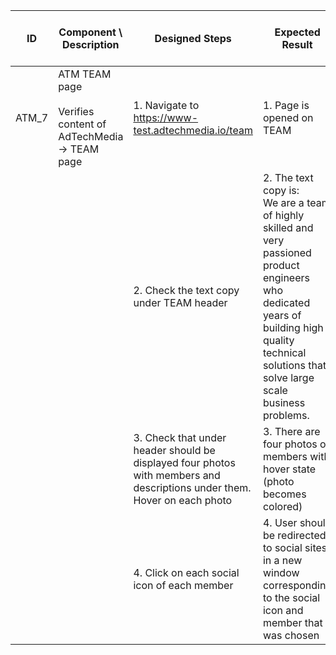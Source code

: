 | ID | Component \ <br> Description  | Designed Steps       |Expected Result     |	Created By \ <br> Last Updated |
| -- | -- | -- | -- | -- |
| ATM_7 | ATM TEAM page <br> <br>  Verifies content of AdTechMedia -> TEAM page | 1. Navigate to https://www-test.adtechmedia.io/team | 1. Page is opened on TEAM       | Last updated by <br> Veronica Macovei  <br> 11.07.2017 |
|       |       | 2. Check the text copy under TEAM header  |     2. The text copy is: <br> We are a team of highly skilled and very passioned product engineers who dedicated years of building high quality technical solutions that solve large scale business problems. |  Alexandr Urita \ <br> 15.06.2017  |  
|       |       | 3. Check that under header should be displayed four photos with members and descriptions under them. Hover on each photo |       3. There are four photos of members with hover state (photo becomes colored) |    |
|       |      | 4. Click on each social icon of each member |    4. User should be redirected to social sites in a new window corresponding to the social icon and member that was chosen |    |

